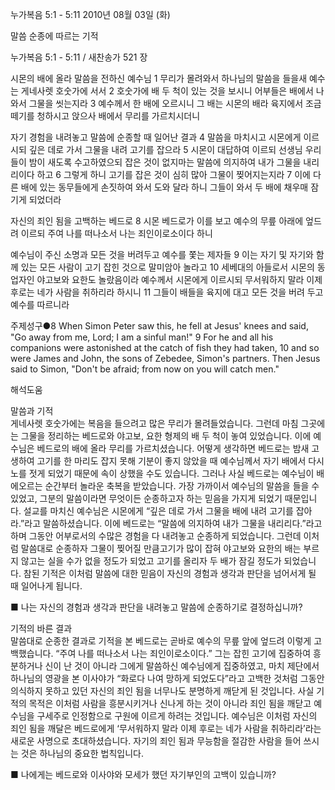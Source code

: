누가복음 5:1 - 5:11 
2010년 08월 03일 (화)

말씀 순종에 따르는 기적



누가복음 5:1 - 5:11 / 새찬송가 521 장


시몬의 배에 올라 말씀을 전하신 예수님 
1 무리가 몰려와서 하나님의 말씀을 들을새 예수는 게네사렛 호숫가에 서서 2 호숫가에 배 두 척이 있는 것을 보시니 어부들은 배에서 나와서 그물을 씻는지라 3 예수께서 한 배에 오르시니 그 배는 시몬의 배라 육지에서 조금 떼기를 청하시고 앉으사 배에서 무리를 가르치시더니  

자기 경험을 내려놓고 말씀에 순종할 때 일어난 결과 
4 말씀을 마치시고 시몬에게 이르시되 깊은 데로 가서 그물을 내려 고기를 잡으라 5 시몬이 대답하여 이르되 선생님 우리들이 밤이 새도록 수고하였으되 잡은 것이 없지마는 말씀에 의지하여 내가 그물을 내리리이다 하고  6 그렇게 하니 고기를 잡은 것이 심히 많아 그물이 찢어지는지라 7 이에 다른 배에 있는 동무들에게 손짓하여 와서 도와 달라 하니 그들이 와서 두 배에 채우매 잠기게 되었더라  

자신의 죄인 됨을 고백하는 베드로 
8 시몬 베드로가 이를 보고 예수의 무릎 아래에 엎드려 이르되 주여 나를 떠나소서 나는 죄인이로소이다 하니  

예수님이 주신 소명과 모든 것을 버려두고 예수를 쫓는 제자들 
9 이는 자기 및 자기와 함께 있는 모든 사람이 고기 잡힌 것으로 말미암아 놀라고 10 세베대의 아들로서 시몬의 동업자인 야고보와 요한도 놀랐음이라 예수께서 시몬에게 이르시되 무서워하지 말라 이제 후로는 네가 사람을 취하리라 하시니 11 그들이 배들을 육지에 대고 모든 것을 버려 두고 예수를 따르니라 


주제성구●8 When Simon Peter saw this, he fell at Jesus' knees and said, "Go away from me, Lord; I am a sinful man!" 9 For he and all his companions were astonished at the catch of fish they had taken, 10 and so were James and John, the sons of Zebedee, Simon's partners. Then Jesus said to Simon, "Don't be afraid; from now on you will catch men."

해석도움





말씀과 기적  
게네사렛 호숫가에는 복음을 들으려고 많은 무리가 몰려들었습니다. 그런데 마침 그곳에는 그물을 정리하는 베드로와 야고보, 요한 형제의 배 두 척이 놓여 있었습니다. 이에 예수님은 베드로의 배에 올라 무리를 가르치셨습니다. 어떻게 생각하면 베드로는 밤새 고생하여 고기를 한 마리도 잡지 못해 기분이 좋지 않았을 때 예수님께서 자기 배에서 다시 노를 젓게 되었기 때문에 속이 상했을 수도 있습니다. 그러나 사실 베드로는 예수님이 배에오르는 순간부터 놀라운 축복을 받았습니다. 가장 가까이서 예수님의 말씀을 들을 수 있었고, 그분의 말씀이라면 무엇이든 순종하고자 하는 믿음을 가지게 되었기 때문입니다. 설교를 마치신 예수님은 시몬에게 “깊은 데로 가서 그물을 배에 내려 고기를 잡아라.”라고 말씀하셨습니다. 이에 베드로는 “말씀에 의지하여 내가 그물을 내리리다.”라고 하며 그동안 어부로서의 수많은 경험을 다 내려놓고 순종하게 되었습니다. 그런데 이처럼 말씀대로 순종하자 그물이 찢어질 만큼고기가 많이 잡혀 야고보와 요한의 배는 부르지 않고는 실을 수가 없을 정도가 되었고 고기를 올리자 두 배가 잠길 정도가 되었습니다. 참된 기적은 이처럼 말씀에 대한 믿음이 자신의 경험과 생각과 판단을 넘어서게 될 때 일어나게 됩니다.   

■ 나는 자신의 경험과 생각과 판단을 내려놓고 말씀에 순종하기로 결정하십니까?  

기적의 바른 결과  
말씀대로 순종한 결과로 기적을 본 베드로는 곧바로 예수의 무릎 앞에 엎드려 이렇게 고백했습니다. “주여 나를 떠나소서 나는 죄인이로소이다.” 그는 잡힌 고기에 집중하여 흥분하거나 신이 난 것이 아니라 그에게 말씀하신 예수님에게 집중하였고, 마치 제단에서 하나님의 영광을 본 이사야가 “화로다 나여 망하게 되었도다”라고 고백한 것처럼 그동안 의식하지 못하고 있던 자신의 죄인 됨을 너무나도 분명하게 깨닫게 된 것입니다. 사실 기적의 목적은 이처럼 사람을 흥분시키거나 신나게 하는 것이 아니라 죄인 됨을 깨닫고 예수님을 구세주로 인정함으로 구원에 이르게 하려는 것입니다. 예수님은 이처럼 자신의 죄인 됨을 깨달은 베드로에게 ‘무서워하지 말라 이제 후로는 네가 사람을 취하리라’라는 새로운 사명으로 초대하셨습니다. 자기의 죄인 됨과 무능함을 절감한 사람을 들어 쓰시는 것은 하나님의 중요한 법칙입니다.  

■ 나에게는 베드로와 이사야와 모세가 했던 자기부인의 고백이 있습니까?